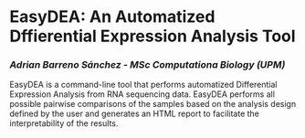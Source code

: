 # EasyDEA: An Automatized Dffierential Expression Analysis Tool

### *Adrian Barreno Sánchez - MSc Computationa Biology (UPM)*
EasyDEA is a command-line tool that performs automatized Differential Expression Analysis from RNA sequencing data. EasyDEA performs all possible pairwise comparisons of the samples based on the analysis design defined by the user and generates an HTML report to facilitate the interpretability of the results.


